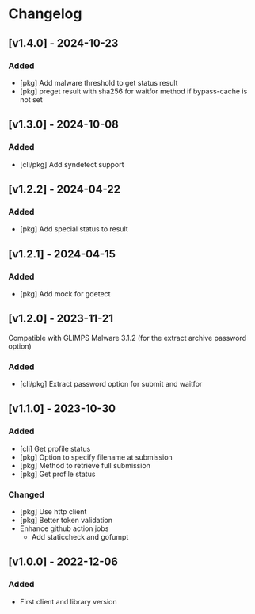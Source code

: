 # Changelog

## [v1.4.0] - 2024-10-23

### Added

* [pkg] Add malware threshold to get status result
* [pkg] preget result with sha256 for waitfor method if bypass-cache is not set

## [v1.3.0] - 2024-10-08

### Added

* [cli/pkg] Add syndetect support

## [v1.2.2] - 2024-04-22

### Added

* [pkg] Add special status to result

## [v1.2.1] - 2024-04-15

### Added

* [pkg] Add mock for gdetect

## [v1.2.0] - 2023-11-21

Compatible with GLIMPS Malware 3.1.2 (for the extract archive password option)

### Added

* [cli/pkg] Extract password option for submit and waitfor

## [v1.1.0] - 2023-10-30

### Added

* [cli] Get profile status
* [pkg] Option to specify filename at submission
* [pkg] Method to retrieve full submission
* [pkg] Get profile status

### Changed

* [pkg] Use http client
* [pkg] Better token validation
* Enhance github action jobs
    * Add staticcheck and gofumpt

## [v1.0.0] - 2022-12-06

### Added

* First client and library version
